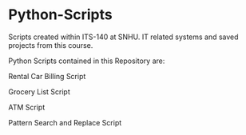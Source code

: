# Python-Scripts
Scripts created within ITS-140 at SNHU. IT related systems and saved projects from this course.

Python Scripts contained in this Repository are:

Rental Car Billing Script

Grocery List Script

ATM Script

Pattern Search and Replace Script


